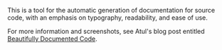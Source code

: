 This is a tool for the automatic generation of documentation for source code, with an emphasis on typography, readability, and ease of use.

For more information and screenshots, see Atul's blog post entitled [Beautifully Documented Code](http://www.toolness.com/wp/?p=441).